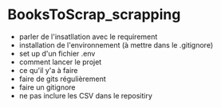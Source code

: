# BooksToScrap_scrapping


- parler de l'insatllation avec le requirement 
- installation de l'environnement (à mettre dans le .gitignore)
- set up d'un fichier .env 
- comment lancer le projet 
- ce qu'il y'a à faire
- faire de gits régulièrement
- faire un gitignore
- ne pas inclure les CSV dans le repositiry
